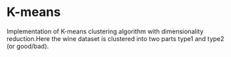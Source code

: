 # K-means

Implementation of K-means clustering algorithm with dimensionality reduction.Here the wine dataset is clustered into two parts type1 and type2 (or good/bad). 
